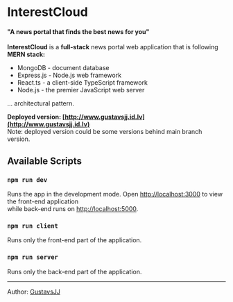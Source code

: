 # InterestCloud

#### "A news portal that finds the best news for you"

**InterestCloud** is a **full-stack** news portal web application that is following **MERN stack:**

- MongoDB - document database
- Express.js - Node.js web framework
- React.ts - a client-side TypeScript framework
- Node.js - the premier JavaScript web server

 ... architectural pattern.
 
  **Deployed version: [http://www.gustavsjj.id.lv](http://www.gustavsjj.id.lv)** \
 Note: deployed version could be some versions behind main branch version.

## Available Scripts

### `npm run dev`

Runs the app in the development mode.
Open [http://localhost:3000](http://localhost:3000) to view the front-end application \
while back-end runs on [http://localhost:5000](http://localhost:5000).

### `npm run client`

Runs only the front-end part of the application.

### `npm run server`

Runs only the back-end part of the application.

----

Author: [GustavsJJ]

[GustavsJJ]: <https://github.com/GustavsJJ>
